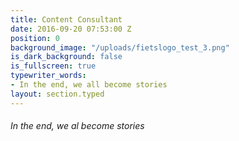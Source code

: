 ```yaml
---
title: Content Consultant
date: 2016-09-20 07:53:00 Z
position: 0
background_image: "/uploads/fietslogo_test_3.png"
is_dark_background: false
is_fullscreen: true
typewriter_words:
- In the end, we all become stories
layout: section.typed
---
```


###### <span id="typed">In the end, we al become stories</span>